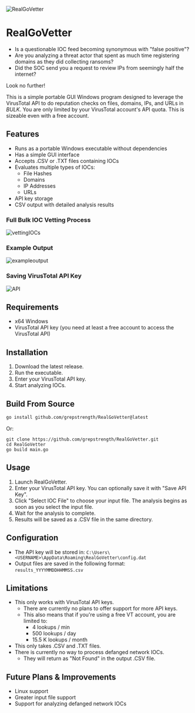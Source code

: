 ![RealGoVetter](https://github.com/user-attachments/assets/bac94e54-1990-41aa-9f60-72f25b98c228)

# RealGoVetter

- Is a questionable IOC feed becoming synonymous with "false positive"? 
- Are you analyzing a threat actor that spent as much time registering domains as they did collecting ransoms? 
- Did the SOC send you a request to review IPs from seemingly half the internet? 

Look no further!

This is a simple portable GUI Windows program designed to leverage the VirusTotal API to do reputation checks on files, domains, IPs, and URLs in *BULK*. You are only limited by your VirusTotal account's API quota. This is sizeable even with a free account. 

## Features

- Runs as a portable Windows executable without dependencies 
- Has a simple GUI interface
- Accepts .CSV or .TXT files containing IOCs
- Evaluates multiple types of IOCs:
  - File Hashes
  - Domains
  - IP Addresses
  - URLs
- API key storage
- CSV output with detailed analysis results

### Full Bulk IOC Vetting Process

![vettingIOCs](https://github.com/user-attachments/assets/8d0b8e97-0f94-4f08-9224-fe1bb7646771)

### Example Output

![exampleoutput](https://github.com/user-attachments/assets/801d523e-dc94-4ed2-919b-ef66518f244e)

### Saving VirusTotal API Key

![API](https://github.com/user-attachments/assets/93a60e1a-fd6c-4f40-a97f-dd3278087422)

## Requirements

- x64 Windows
- VirusTotal API key (you need at least a free account to access the VirusTotal API)

## Installation

1. Download the latest release.
2. Run the executable.
3. Enter your VirusTotal API key.
4. Start analyzing IOCs.

## Build From Source
```bash
go install github.com/grepstrength/RealGoVetter@latest
```
Or:
```
git clone https://github.com/grepstrength/RealGoVetter.git
cd RealGoVetter
go build main.go
```
## Usage

1. Launch RealGoVetter.
2. Enter your VirusTotal API key. You can optionally save it with "Save API Key".
3. Click "Select IOC File" to choose your input file. The analysis begins as soon as you select the input file.
4. Wait for the analysis to complete.
5. Results will be saved as a .CSV file in the same directory.

## Configuration

- The API key will be stored in: `C:\Users\<USERNAME>\AppData\Roaming\RealGoVetter\config.dat`
- Output files are saved in the following format: `results_YYYYMMDDHHMMSS.csv`

## Limitations

- This only works with VirusTotal API keys. 
  - There are currently no plans to offer support for more API keys. 
  - This also means that if you're using a free VT account, you are limited to:
    - 4 lookups / min 
    - 500 lookups / day 
    - 15.5 K lookups / month 
- This only takes .CSV and .TXT files. 
- There is currently no way to process defanged network IOCs. 
  - They will return as "Not Found" in the output .CSV file. 

## Future Plans & Improvements

- Linux support
- Greater input file support
- Support for analyzing defanged network IOCs